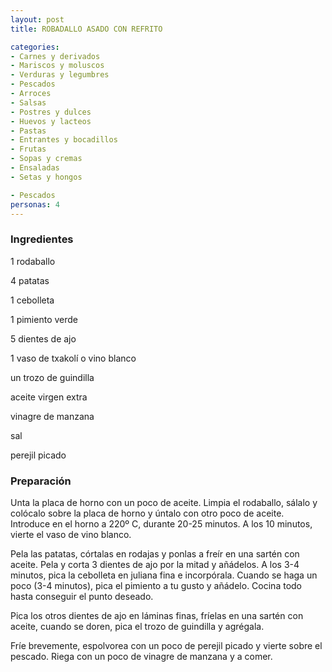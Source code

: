 ```yaml
---
layout: post
title: ROBADALLO ASADO CON REFRITO

categories:
- Carnes y derivados
- Mariscos y moluscos
- Verduras y legumbres
- Pescados
- Arroces
- Salsas
- Postres y dulces
- Huevos y lacteos
- Pastas
- Entrantes y bocadillos
- Frutas
- Sopas y cremas
- Ensaladas
- Setas y hongos

- Pescados
personas: 4 
---
```

<h3>Ingredientes</h3>
1 rodaballo

4 patatas

1 cebolleta

1 pimiento verde

5 dientes de ajo

1 vaso de txakolí o vino blanco

un trozo de guindilla

aceite virgen extra

vinagre de manzana

sal

perejil picado

<h3>Preparación</h3>
Unta la placa de horno con un poco de aceite. Limpia el rodaballo, sálalo y colócalo sobre la placa de horno y úntalo con otro poco de aceite. Introduce en el horno a 220&ordm; C, durante 20-25 minutos. A los 10 minutos, vierte el vaso de vino blanco.

Pela las patatas, córtalas en rodajas y ponlas a freír en una sartén con aceite. Pela y corta 3 dientes de ajo por la mitad y añádelos. A los 3-4 minutos, pica la cebolleta en juliana fina e incorpórala. Cuando se haga un poco (3-4 minutos), pica el pimiento a tu gusto y añádelo. Cocina todo hasta conseguir el punto deseado.

Pica los otros dientes de ajo en láminas finas, fríelas en una sartén con aceite, cuando se doren, pica el trozo de guindilla y agrégala.

Fríe brevemente, espolvorea con un poco de perejil picado y vierte sobre el pescado. Riega con un poco de vinagre de manzana y a comer.

